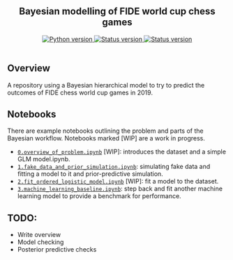 <h2 align="center">Bayesian modelling of FIDE world cup chess games</h2>

<div align="center">
  <!--Python version -->
  <a href="https://www.python.org/downloads/release/python-360/">
    <img src="https://img.shields.io/pypi/pyversions/fastai.svg"
      alt="Python version" />
  </a>
  <!--Project status -->
  <a href="https://github.com/maw501/bayesian-chess-prediction">
    <img src="https://img.shields.io/badge/Status-Under%20development-green.svg"
      alt="Status version" />
  </a>
  <!--Commits  -->
  <a href="https://github.com/maw501/bayesian-chess-prediction/commits/main">
    <img src="https://img.shields.io/github/last-commit/maw501/bayesian-chess-prediction.svg"
      alt="Status version" />
  </a>
</div>
<br />

## Overview

A repository using a Bayesian hierarchical model to try to predict the outcomes of FIDE chess world cup games in 2019.

## Notebooks

There are example notebooks outlining the problem and parts of the Bayesian workflow. Notebooks marked [WIP] are a work in progress.

* [`0.overview_of_problem.ipynb`](notebooks/0.overview_of_problem.ipynb) [WIP]: introduces the dataset and a simple GLM model.ipynb.
* [`1.fake_data_and_prior_simulation.ipynb`](notebooks/1.fake_data_and_prior_simulation.ipynb): simulating fake data and fitting a model to it and prior-predictive simulation.
* [`2.fit_ordered_logistic_model.ipynb`](notebooks/2.fit_ordered_logistic_model.ipynb) [WIP]: fit a model to the dataset.
* [`3.machine_learning_baseline.ipynb`](notebooks/3.machine_learning_baseline.ipynb): step back and fit another machine learning model to provide a benchmark for performance.

## TODO:

* Write overview
* Model checking
* Posterior predictive checks
